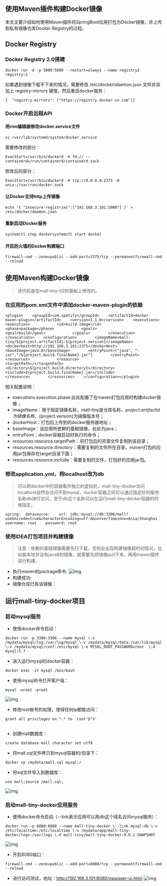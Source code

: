 ## 使用Maven插件构建Docker镜像

本文主要介绍如何使用Maven插件将SpringBoot应用打包为Docker镜像，并上传到私有镜像仓库Docker Registry的过程。

## Docker Registry

### Docker Registry 2.0搭建

```
docker run -d -p 5000:5000 --restart=always --name registry2 registry:2
```

如果遇到镜像下载不下来的情况，需要修改 /etc/docker/daemon.json 文件并添加上 registry-mirrors 键值，然后重启docker服务：

```
{  "registry-mirrors": ["https://registry.docker-cn.com"]}
```

### Docker开启远程API

#### 用vim编辑器修改docker.service文件

```
vi /usr/lib/systemd/system/docker.service
```

需要修改的部分：

```
ExecStart=/usr/bin/dockerd -H fd:// --containerd=/run/containerd/containerd.sock
```

修改后的部分：

```
ExecStart=/usr/bin/dockerd -H tcp://0.0.0.0:2375 -H unix://var/run/docker.sock
```

#### 让Docker支持http上传镜像

```
echo '{ "insecure-registries":["192.168.3.101:5000"] }' > /etc/docker/daemon.json
```

#### 重新启动Docker服务

```
systemctl stop dockersystemctl start docker
```

#### 开启防火墙的Docker构建端口

```
firewall-cmd --zone=public --add-port=2375/tcp --permanentfirewall-cmd --reload
```

## 使用Maven构建Docker镜像

> 该代码是在mall-tiny-02的基础上修改的。

### 在应用的pom.xml文件中添加docker-maven-plugin的依赖

```
<plugin>    <groupId>com.spotify</groupId>    <artifactId>docker-maven-plugin</artifactId>    <version>1.1.0</version>    <executions>        <execution>            <id>build-image</id>            <phase>package</phase>            <goals>                <goal>build</goal>            </goals>        </execution>    </executions>    <configuration>        <imageName>mall-tiny/${project.artifactId}:${project.version}</imageName>        <dockerHost>http://192.168.3.101:2375</dockerHost>        <baseImage>java:8</baseImage>        <entryPoint>["java", "-jar","/${project.build.finalName}.jar"]        </entryPoint>        <resources>            <resource>                <targetPath>/</targetPath>                <directory>${project.build.directory}</directory>                <include>${project.build.finalName}.jar</include>            </resource>        </resources>    </configuration></plugin>
```

相关配置说明：

- executions.execution.phase:此处配置了在maven打包应用时构建docker镜像；
- imageName：用于指定镜像名称，mall-tiny是仓库名称，${project.artifactId}为镜像名称，${project.version}为镜像版本号；
- dockerHost：打包后上传到的docker服务器地址；
- baseImage：该应用所依赖的基础镜像，此处为java；
- entryPoint：docker容器启动时执行的命令；
- resources.resource.targetPath：将打包后的资源文件复制到该目录；
- resources.resource.directory：需要复制的文件所在目录，maven打包的应用jar包保存在target目录下面；
- resources.resource.include：需要复制的文件，打包好的应用jar包。

### 修改application.yml，将localhost改为db

> 可以把docker中的容器看作独立的虚拟机，mall-tiny-docker访问localhost自然会访问不到mysql，docker容器之间可以通过指定好的服务名称db进行访问，至于db这个名称可以在运行mall-tiny-docker容器的时候指定。

```
spring:  datasource:    url: jdbc:mysql://db:3306/mall?useUnicode=true&characterEncoding=utf-8&serverTimezone=Asia/Shanghai    username: root    password: root
```

### 使用IDEA打包项目并构建镜像

> 注意：依赖的基础镜像需要先行下载，否则会出现构建镜像超时的情况，比如我本地并没有java8的镜像，就需要先把镜像pull下来，再用maven插件进行构建。

- 执行maven的package命令:
  ![img](https://mmbiz.qpic.cn/mmbiz_png/CKvMdchsUwltM3bpSGNP1mK2HqtzruYLa0Yw1pcQABiaZPy4cw1kZV4hqCe1yJrp59lLQs2HyZlSWGUAP3Lptdw/640?wx_fmt=png&tp=webp&wxfrom=5&wx_lazy=1&wx_co=1)
- 构建成功:
  ![img](data:image/gif;base64,iVBORw0KGgoAAAANSUhEUgAAAAEAAAABCAYAAAAfFcSJAAAADUlEQVQImWNgYGBgAAAABQABh6FO1AAAAABJRU5ErkJggg==)
- 镜像仓库已有该镜像：
  ![img](data:image/gif;base64,iVBORw0KGgoAAAANSUhEUgAAAAEAAAABCAYAAAAfFcSJAAAADUlEQVQImWNgYGBgAAAABQABh6FO1AAAAABJRU5ErkJggg==)

## 运行mall-tiny-docker项目

### 启动mysql服务

- 使用docker命令启动：

```
docker run -p 3306:3306 --name mysql \-v /mydata/mysql/log:/var/log/mysql \-v /mydata/mysql/data:/var/lib/mysql \-v /mydata/mysql/conf:/etc/mysql \-e MYSQL_ROOT_PASSWORD=root  \-d mysql:5.7
```

- 进入运行mysql的docker容器：

```
docker exec -it mysql /bin/bash
```

- 使用mysql命令打开客户端：

```
mysql -uroot -proot
```

![img](https://mmbiz.qpic.cn/mmbiz_png/CKvMdchsUwltM3bpSGNP1mK2HqtzruYLU1KMBaUwolOkVicEU1b1THLoic2tQ7CLRSdad8evHRFURuib20YFftqqA/640?wx_fmt=png&tp=webp&wxfrom=5&wx_lazy=1&wx_co=1)

- 修改root帐号的权限，使得任何ip都能访问：

```
grant all privileges on *.* to 'root'@'%'
```

![img](data:image/gif;base64,iVBORw0KGgoAAAANSUhEUgAAAAEAAAABCAYAAAAfFcSJAAAADUlEQVQImWNgYGBgAAAABQABh6FO1AAAAABJRU5ErkJggg==)

- 创建mall数据库：

```
create database mall character set utf8
```

- 将mall.sql文件拷贝到mysql容器的/目录下：

```
docker cp /mydata/mall.sql mysql:/
```

- 将sql文件导入到数据库：

```
use mall;source /mall.sql;
```

![img](https://mmbiz.qpic.cn/mmbiz_png/CKvMdchsUwltM3bpSGNP1mK2HqtzruYLjTC0MvNjCk1byucg8DKdQyyav0nCjsg0hoAb1QCMXz5CXSdqZTMvdQ/640?wx_fmt=png&tp=webp&wxfrom=5&wx_lazy=1&wx_co=1)

### 启动mall-tiny-docker应用服务

- 使用docker命令启动（--link表示应用可以用db这个域名访问mysql服务）：

```
docker run -p 8080:8080 --name mall-tiny-docker \--link mysql:db \-v /etc/localtime:/etc/localtime \-v /mydata/app/mall-tiny-docker/logs:/var/logs \-d mall-tiny/mall-tiny-docker:0.0.1-SNAPSHOT
```

![img](https://mmbiz.qpic.cn/mmbiz_png/CKvMdchsUwltM3bpSGNP1mK2HqtzruYLT8yON7RGttehnSIlyf1VLbSovGFJQl28SUJaJhvGqBBHReMx0W3ylg/640?wx_fmt=png&tp=webp&wxfrom=5&wx_lazy=1&wx_co=1)

- 开启8080端口：

```
firewall-cmd --zone=public --add-port=8080/tcp --permanentfirewall-cmd --reload
```

- 进行访问测试，地址：http://192.168.3.101:8080/swagger-ui.html ![img](https://mmbiz.qpic.cn/mmbiz_png/CKvMdchsUwltM3bpSGNP1mK2HqtzruYLANmBBcJbeEYPAnm89Iib5jpdj3gDrTDvDskjK7vR8SFWlhWCLfyiaYYw/640?wx_fmt=png&tp=webp&wxfrom=5&wx_lazy=1&wx_co=1)


